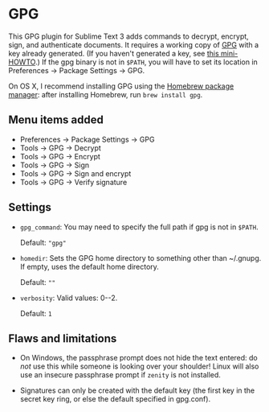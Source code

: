GPG
===

This GPG plugin for Sublime Text 3 adds commands to decrypt, encrypt, sign, and authenticate documents. It requires a working copy of [GPG](http://www.gnupg.org/) with a key already generated. (If you haven't generated a key, see [this mini-HOWTO](http://www.dewinter.com/gnupg_howto/english/GPGMiniHowto-3.html#ss3.1).) If the gpg binary is not in `$PATH`, you will have to set its location in Preferences → Package Settings → GPG.

On OS X, I recommend installing GPG using the [Homebrew package manager](http://brew.sh/): after installing Homebrew, run `brew install gpg`.

Menu items added
----------------

- Preferences → Package Settings → GPG
- Tools → GPG → Decrypt  
- Tools → GPG → Encrypt  
- Tools → GPG → Sign  
- Tools → GPG → Sign and encrypt  
- Tools → GPG → Verify signature

Settings
--------

- `gpg_command`: You may need to specify the full path if gpg is not in `$PATH`.

	Default: `"gpg"`

- `homedir`: Sets the GPG home directory to something other than ~/.gnupg. If empty, uses the default home directory.

    Default: `""`
    
- `verbosity`: Valid values: 0--2.

    Default: `1`

Flaws and limitations
---------------------

- On Windows, the passphrase prompt does not hide the text entered: do *not* use this while someone is looking over your shoulder! Linux will also use an insecure passphrase prompt if `zenity` is not installed.

- Signatures can only be created with the default key (the first key in the secret key ring, or else the default specified in gpg.conf).
